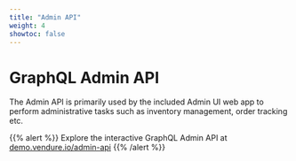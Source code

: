 ```yaml
---
title: "Admin API"
weight: 4
showtoc: false
---
```


# GraphQL Admin API

The Admin API is primarily used by the included Admin UI web app to perform administrative tasks such as inventory management, order tracking etc.

{{% alert %}}
Explore the interactive GraphQL Admin API at [demo.vendure.io/admin-api](https://demo.vendure.io/admin-api)
{{% /alert %}}
